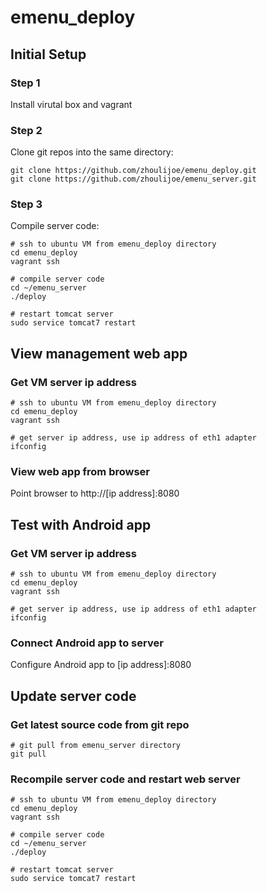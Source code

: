 emenu_deploy
============

## Initial Setup
### Step 1
Install virutal box and vagrant

### Step 2
Clone git repos into the same directory:

    git clone https://github.com/zhoulijoe/emenu_deploy.git
    git clone https://github.com/zhoulijoe/emenu_server.git

### Step 3
Compile server code:
    
    # ssh to ubuntu VM from emenu_deploy directory
    cd emenu_deploy
    vagrant ssh
    
    # compile server code
    cd ~/emenu_server
    ./deploy

    # restart tomcat server
    sudo service tomcat7 restart

## View management web app
### Get VM server ip address

    # ssh to ubuntu VM from emenu_deploy directory
    cd emenu_deploy
    vagrant ssh

    # get server ip address, use ip address of eth1 adapter
    ifconfig
    
### View web app from browser
Point browser to http://[ip address]:8080

## Test with Android app
### Get VM server ip address

    # ssh to ubuntu VM from emenu_deploy directory
    cd emenu_deploy
    vagrant ssh

    # get server ip address, use ip address of eth1 adapter
    ifconfig
    
### Connect Android app to server
Configure Android app to [ip address]:8080

## Update server code
### Get latest source code from git repo

    # git pull from emenu_server directory
    git pull

### Recompile server code and restart web server

    # ssh to ubuntu VM from emenu_deploy directory
    cd emenu_deploy
    vagrant ssh
    
    # compile server code
    cd ~/emenu_server
    ./deploy

    # restart tomcat server
    sudo service tomcat7 restart
